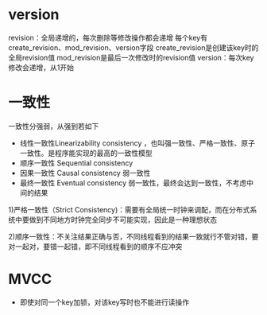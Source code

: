 # version

revision：全局递增的，每次删除等修改操作都会递增
每个key有create_revision、mod_revision、version字段
create_revision是创建该key时的全局revision值
mod_revision是最后一次修改时的revision值
version：每次key修改会递增，从1开始

# 一致性

一致性分强弱，从强到若如下

- 线性一致性Linearizability consistency ，也叫强一致性、严格一致性、原子一致性。是程序能实现的最高的一致性模型
- 顺序一致性 Sequential consistency
- 因果一致性 Causal consistency 弱一致性
- 最终一致性 Eventual consistency 弱一致性，最终会达到一致性，不考虑中间的结果

1)严格一致性（Strict Consistency)：需要有全局统一时钟来调配，而在分布式系统中要做到不同地方时钟完全同步不可能实现，因此是一种理想状态

2)顺序一致性：不关注结果正确与否，不同线程看到的结果一致就行不管对错，要对一起对，要错一起错，即不同线程看到的顺序不应冲突

# MVCC

- 即使对同一个key加锁，对该key写时也不能进行读操作